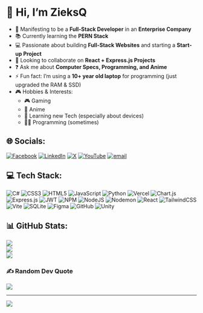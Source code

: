 # 👋 Hi, I’m ZieksQ  

- 🚀 Manifesting to be a **Full-Stack Developer** in an **Enterprise Company**  
- 📚 Currently learning the **PERN Stack**  
- 💻 Passionate about building **Full-Stack Websites** and starting a **Start-up Project**  
- 🤝 Looking to collaborate on **React + Express.js Projects**  
- ❓ Ask me about **Computer Specs, Programming, and Anime**  
- ⚡ Fun fact: I’m using a **10+ year old laptop** for programming (just upgraded the RAM & SSD)  
- 🎮 Hobbies & Interests:  
  - 🎮 Gaming  
  - 🎌 Anime  
  - 📱 Learning new Tech (especially about devices)  
  - 👨‍💻 Programming (sometimes)  

## 🌐 Socials:
[![Facebook](https://img.shields.io/badge/Facebook-%231877F2.svg?logo=Facebook&logoColor=white)](https://facebook.com/Larenjayacob) [![LinkedIn](https://img.shields.io/badge/LinkedIn-%230077B5.svg?logo=linkedin&logoColor=white)](https://www.linkedin.com/in/laren-jay-acob-642824314?utm_source=share&utm_campaign=share_via&utm_content=profile&utm_medium=android_app) [![X](https://img.shields.io/badge/X-black.svg?logo=X&logoColor=white)](https://x.com/zieks01) [![YouTube](https://img.shields.io/badge/YouTube-%23FF0000.svg?logo=YouTube&logoColor=white)](https://youtube.com/@zxbloodmoon?si=g28Ww4koK8pr_Zlu) [![email](https://img.shields.io/badge/Email-D14836?logo=gmail&logoColor=white)](mailto:acoblaren2006@gmail.com) 

## 💻 Tech Stack:
![C#](https://img.shields.io/badge/c%23-%23239120.svg?style=for-the-badge&logo=csharp&logoColor=white) ![CSS3](https://img.shields.io/badge/css3-%231572B6.svg?style=for-the-badge&logo=css3&logoColor=white) ![HTML5](https://img.shields.io/badge/html5-%23E34F26.svg?style=for-the-badge&logo=html5&logoColor=white) ![JavaScript](https://img.shields.io/badge/javascript-%23323330.svg?style=for-the-badge&logo=javascript&logoColor=%23F7DF1E) ![Python](https://img.shields.io/badge/python-3670A0?style=for-the-badge&logo=python&logoColor=ffdd54) ![Vercel](https://img.shields.io/badge/vercel-%23000000.svg?style=for-the-badge&logo=vercel&logoColor=white) ![Chart.js](https://img.shields.io/badge/chart.js-F5788D.svg?style=for-the-badge&logo=chart.js&logoColor=white) ![Express.js](https://img.shields.io/badge/express.js-%23404d59.svg?style=for-the-badge&logo=express&logoColor=%2361DAFB) ![JWT](https://img.shields.io/badge/JWT-black?style=for-the-badge&logo=JSON%20web%20tokens) ![NPM](https://img.shields.io/badge/NPM-%23CB3837.svg?style=for-the-badge&logo=npm&logoColor=white) ![NodeJS](https://img.shields.io/badge/node.js-6DA55F?style=for-the-badge&logo=node.js&logoColor=white) ![Nodemon](https://img.shields.io/badge/NODEMON-%23323330.svg?style=for-the-badge&logo=nodemon&logoColor=%BBDEAD) ![React](https://img.shields.io/badge/react-%2320232a.svg?style=for-the-badge&logo=react&logoColor=%2361DAFB) ![TailwindCSS](https://img.shields.io/badge/tailwindcss-%2338B2AC.svg?style=for-the-badge&logo=tailwind-css&logoColor=white) ![Vite](https://img.shields.io/badge/vite-%23646CFF.svg?style=for-the-badge&logo=vite&logoColor=white) ![SQLite](https://img.shields.io/badge/sqlite-%2307405e.svg?style=for-the-badge&logo=sqlite&logoColor=white) ![Figma](https://img.shields.io/badge/figma-%23F24E1E.svg?style=for-the-badge&logo=figma&logoColor=white) ![GitHub](https://img.shields.io/badge/github-%23121011.svg?style=for-the-badge&logo=github&logoColor=white) ![Unity](https://img.shields.io/badge/unity-%23000000.svg?style=for-the-badge&logo=unity&logoColor=white)
## 📊 GitHub Stats:
![](https://github-readme-stats.vercel.app/api?username=ZieksQ&theme=tokyonight&hide_border=false&include_all_commits=true&count_private=true)<br/>
![](https://nirzak-streak-stats.vercel.app/?user=ZieksQ&theme=tokyonight&hide_border=false)<br/>
![](https://github-readme-stats.vercel.app/api/top-langs/?username=ZieksQ&theme=tokyonight&hide_border=false&include_all_commits=true&count_private=true&layout=compact)

### ✍️ Random Dev Quote
![](https://quotes-github-readme.vercel.app/api?type=horizontal&theme=radical)

---
[![](https://visitcount.itsvg.in/api?id=ZieksQ&icon=0&color=0)](https://visitcount.itsvg.in)

<!-- Proudly created with GPRM ( https://gprm.itsvg.in ) -->
